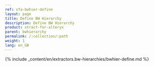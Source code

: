 ```yaml
---
ref: xfa-bwhier-define
layout: page
title: Define BW Hierarchy
description: Define BW Hierarchy
product: xtract-for-alteryx
parent: bwhierarchy
permalink: /:collection/:path
weight: 1
lang: en_GB
---
```


{% include _content/en/extractors.bw-hierarchies/bwhier-define.md %} 